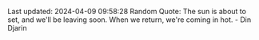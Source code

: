 Last updated: 2024-04-09 09:58:28
Random Quote: The sun is about to set, and we'll be leaving soon. When we return, we're coming in hot. - Din Djarin